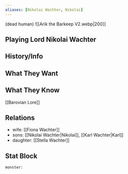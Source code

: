 ```yaml
---
aliases: [Nikolai Wachter, Nikolai]
---
```

(dead human)
![[Arik the Barkeep V2.webp|200]]
## Playing Lord Nikolai Wachter

## History/Info

## What They Want

## What They Know
[[Barovian Lore]]

## Relations
- wife: [[Fiona Wachter]]
- sons: [[Nikolai Wachter|Nikolai]], [[Karl Wachter|Karl]]
- daughter: [[Stella Wachter]]

## Stat Block

```statblock
monster:
```

```dataviewjs
```
